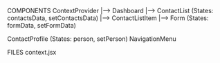 COMPONENTS
ContextProvider
|--> Dashboard
    |--> ContactList (States: contactsData, setContactsData)
        |--> ContactListItem
    |--> Form (States: formData, setFormData)


ContactProfile (States: person, setPerson)
NavigationMenu

FILES
context.jsx